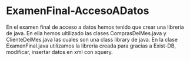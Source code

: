 # ExamenFinal-AccesoADatos
En el examen final de acceso a datos hemos tenido que crear una libreria de java. En ella hemos ultilizado las clases ComprasDelMes.java y ClienteDelMes.java las cuales son una class library de java.
En la clase ExamenFinal.java utilizamos la libreria creada para gracias a Exist-DB, modificar, insertar datos en xml con xquery.

